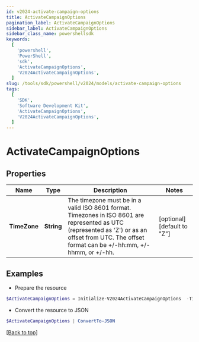 ```yaml
---
id: v2024-activate-campaign-options
title: ActivateCampaignOptions
pagination_label: ActivateCampaignOptions
sidebar_label: ActivateCampaignOptions
sidebar_class_name: powershellsdk
keywords:
  [
    'powershell',
    'PowerShell',
    'sdk',
    'ActivateCampaignOptions',
    'V2024ActivateCampaignOptions',
  ]
slug: /tools/sdk/powershell/v2024/models/activate-campaign-options
tags:
  [
    'SDK',
    'Software Development Kit',
    'ActivateCampaignOptions',
    'V2024ActivateCampaignOptions',
  ]
---
```


# ActivateCampaignOptions

## Properties

| Name | Type | Description | Notes |
| --- | --- | --- | --- |
| **TimeZone** | **String** | The timezone must be in a valid ISO 8601 format. Timezones in ISO 8601 are represented as UTC (represented as 'Z') or as an offset from UTC. The offset format can be +/-hh:mm, +/-hhmm, or +/-hh. | [optional] [default to "Z"] |

## Examples

- Prepare the resource

```powershell
$ActivateCampaignOptions = Initialize-V2024ActivateCampaignOptions  -TimeZone -05:00
```

- Convert the resource to JSON

```powershell
$ActivateCampaignOptions | ConvertTo-JSON
```

[[Back to top]](#)
